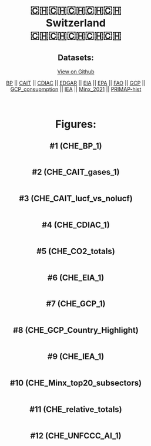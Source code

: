 
<center>
<h1 align="center">
🇨🇭🇨🇭🇨🇭🇨🇭🇨🇭
<br>
Switzerland
<br>
🇨🇭🇨🇭🇨🇭🇨🇭🇨🇭
</h1>
<h2>Datasets:</h2>
<p><a href="https://github.com/dquintani/GreenhouseData/tree/master/country_data/CHE_Switzerland/data">View on Github</a>
<br></p><p><a href="data/CHE_BP.csv">BP</a> || <a href="data/CHE_CAIT.csv">CAIT</a> || <a href="data/CHE_CDIAC.csv">CDIAC</a> || <a href="data/CHE_EDGAR.csv">EDGAR</a> || <a href="data/CHE_EIA.csv">EIA</a> || <a href="data/CHE_EPA.csv">EPA</a> || <a href="data/CHE_FAO.csv">FAO</a> || <a href="data/CHE_GCP.csv">GCP</a> || <a href="data/CHE_GCP_consupmption.csv">GCP_consupmption</a> || <a href="data/CHE_IEA.csv">IEA</a> || <a href="data/CHE_Minx_2021.csv">Minx_2021</a> || <a href="data/CHE_PRIMAP-hist.csv">PRIMAP-hist</a></p><p><br></p>
<h1>Figures:</h1><h2>#1 (CHE_BP_1)</h2>
<p><img alt="" src="figures/CHE_BP_1.png" /></p><h2>#2 (CHE_CAIT_gases_1)</h2>
<p><img alt="" src="figures/CHE_CAIT_gases_1.png" /></p><h2>#3 (CHE_CAIT_lucf_vs_nolucf)</h2>
<p><img alt="" src="figures/CHE_CAIT_lucf_vs_nolucf.png" /></p><h2>#4 (CHE_CDIAC_1)</h2>
<p><img alt="" src="figures/CHE_CDIAC_1.png" /></p><h2>#5 (CHE_CO2_totals)</h2>
<p><img alt="" src="figures/CHE_CO2_totals.png" /></p><h2>#6 (CHE_EIA_1)</h2>
<p><img alt="" src="figures/CHE_EIA_1.png" /></p><h2>#7 (CHE_GCP_1)</h2>
<p><img alt="" src="figures/CHE_GCP_1.png" /></p><h2>#8 (CHE_GCP_Country_Highlight)</h2>
<p><img alt="" src="figures/CHE_GCP_Country_Highlight.png" /></p><h2>#9 (CHE_IEA_1)</h2>
<p><img alt="" src="figures/CHE_IEA_1.png" /></p><h2>#10 (CHE_Minx_top20_subsectors)</h2>
<p><img alt="" src="figures/CHE_Minx_top20_subsectors.png" /></p><h2>#11 (CHE_relative_totals)</h2>
<p><img alt="" src="figures/CHE_relative_totals.png" /></p><h2>#12 (CHE_UNFCCC_AI_1)</h2>
<p><img alt="" src="figures/CHE_UNFCCC_AI_1.png" /></p>
